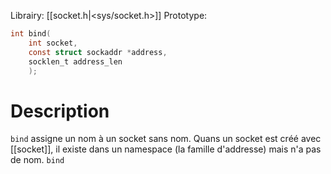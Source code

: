 Librairy: [[socket.h|<sys/socket.h>]]
Prototype: 
```C
int bind(
	int socket,
	const struct sockaddr *address,
    socklen_t address_len
    );
```
# Description
`bind` assigne un nom à un socket sans nom.
Quans un socket est créé avec [[socket]], il existe dans un namespace (la famille d'addresse) mais n'a pas de nom.
`bind` 